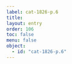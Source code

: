 ```yaml
---
label: cat-1826-p.6
title: 
layout: entry
order: 106
toc: false
menu: false
object:
  - id: "cat-1826-p.6"
---
```

